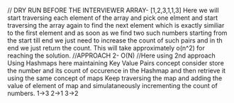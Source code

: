 // DRY RUN BEFORE THE INTERVIEWER
ARRAY-  [1,2,3,1,1,3]
Here we will start traversing each element of the array and pick one elment and start traversing the array again to find the next element which is exactly similiar to the first element and as soon as we find two such numbers starting from the start till end we just need to increase the count of such pairs and in th end we just return the count. This will take approximately o(n^2) for reaching the solution.
//APPROACH 2- O(N)
//Here using 2nd approach Using Hashmaps here maintaining Key Value Pairs concept
consider store the number and its count of occurence in the Hashmap and then retrieve it using the same concept of maps
Keep traversing the map and adding the value of element of map and simulataneously incrementing the count of numbers.
1->3
2->1
3->2